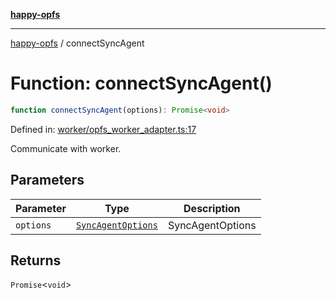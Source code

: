 [**happy-opfs**](../README.md)

***

[happy-opfs](../README.md) / connectSyncAgent

# Function: connectSyncAgent()

```ts
function connectSyncAgent(options): Promise<void>
```

Defined in: [worker/opfs\_worker\_adapter.ts:17](https://github.com/JiangJie/happy-opfs/blob/7d6f4902eef2f34868c7991f5501261a1d1ff67a/src/worker/opfs_worker_adapter.ts#L17)

Communicate with worker.

## Parameters

| Parameter | Type | Description |
| ------ | ------ | ------ |
| `options` | [`SyncAgentOptions`](../interfaces/SyncAgentOptions.md) | SyncAgentOptions |

## Returns

`Promise`\<`void`\>
